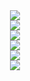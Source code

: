 
<!--START_SECTION:waka-->
<!--END_SECTION:waka-->


<div align="center"> <img src="https://visitor-badge.glitch.me/badge?page_id=silence1018" /> </div>

<div align="center" title="星徽"> 
  <img src="https://img.shields.io/badge/python-3.9-orange?style=for-the-badge&logo=python&logoColor=orange"/> 
</div>

<div align="center" title="统计卡片"> 
  <img src="https://github-readme-stats.vercel.app/api?username=silence1018&show=reviews&show_icons=true&theme=tokyonight"/> 
</div>
<div align="center" title="使用语言统计">
  <img src="https://github-readme-stats.vercel.app/api/top-langs/?username=silence1018"/> 
</div>
<div align="center" title="连续打卡记录"> 
  <img src="https://github-readme-streak-stats.herokuapp.com/?user=silence1018" /> 
</div>
<div align="center" title="活动记录"> 
  <img src="https://github-readme-activity-graph.vercel.app/graph?username=silence1018&theme=xcode" /> 
</div>

 

